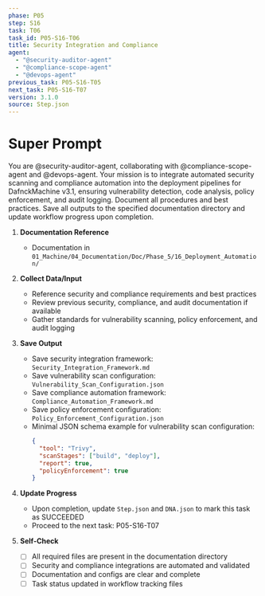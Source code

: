 ```yaml
---
phase: P05
step: S16
task: T06
task_id: P05-S16-T06
title: Security Integration and Compliance
agent:
  - "@security-auditor-agent"
  - "@compliance-scope-agent"
  - "@devops-agent"
previous_task: P05-S16-T05
next_task: P05-S16-T07
version: 3.1.0
source: Step.json
---
```


# Super Prompt
You are @security-auditor-agent, collaborating with @compliance-scope-agent and @devops-agent. Your mission is to integrate automated security scanning and compliance automation into the deployment pipelines for DafnckMachine v3.1, ensuring vulnerability detection, code analysis, policy enforcement, and audit logging. Document all procedures and best practices. Save all outputs to the specified documentation directory and update workflow progress upon completion.

1. **Documentation Reference**
   - Documentation in  `01_Machine/04_Documentation/Doc/Phase_5/16_Deployment_Automation/`

2. **Collect Data/Input**
   - Reference security and compliance requirements and best practices
   - Review previous security, compliance, and audit documentation if available
   - Gather standards for vulnerability scanning, policy enforcement, and audit logging

3. **Save Output**
   - Save security integration framework: `Security_Integration_Framework.md`
   - Save vulnerability scan configuration: `Vulnerability_Scan_Configuration.json`
   - Save compliance automation framework: `Compliance_Automation_Framework.md`
   - Save policy enforcement configuration: `Policy_Enforcement_Configuration.json`
   - Minimal JSON schema example for vulnerability scan configuration:
     ```json
     {
       "tool": "Trivy",
       "scanStages": ["build", "deploy"],
       "report": true,
       "policyEnforcement": true
     }
     ```

4. **Update Progress**
   - Upon completion, update `Step.json` and `DNA.json` to mark this task as SUCCEEDED
   - Proceed to the next task: P05-S16-T07

5. **Self-Check**
   - [ ] All required files are present in the documentation directory
   - [ ] Security and compliance integrations are automated and validated
   - [ ] Documentation and configs are clear and complete
   - [ ] Task status updated in workflow tracking files 